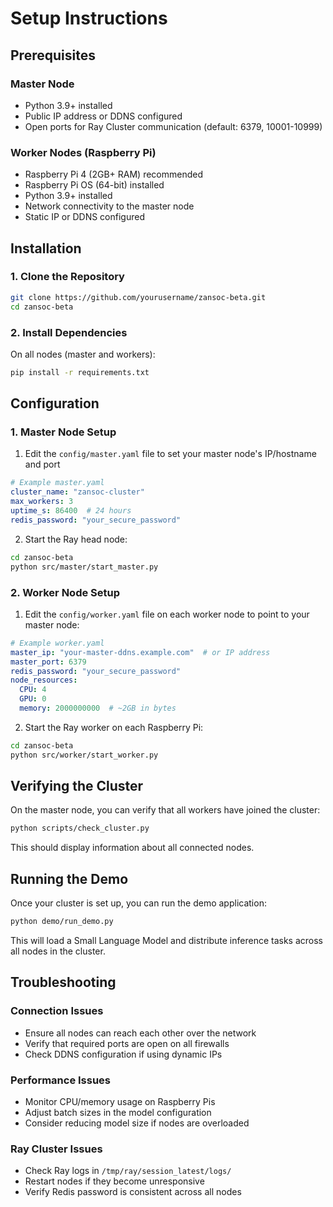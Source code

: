 # Setup Instructions

## Prerequisites

### Master Node
- Python 3.9+ installed
- Public IP address or DDNS configured
- Open ports for Ray Cluster communication (default: 6379, 10001-10999)

### Worker Nodes (Raspberry Pi)
- Raspberry Pi 4 (2GB+ RAM) recommended
- Raspberry Pi OS (64-bit) installed
- Python 3.9+ installed
- Network connectivity to the master node
- Static IP or DDNS configured

## Installation

### 1. Clone the Repository

```bash
git clone https://github.com/yourusername/zansoc-beta.git
cd zansoc-beta
```

### 2. Install Dependencies

On all nodes (master and workers):

```bash
pip install -r requirements.txt
```

## Configuration

### 1. Master Node Setup

1. Edit the `config/master.yaml` file to set your master node's IP/hostname and port

```yaml
# Example master.yaml
cluster_name: "zansoc-cluster"
max_workers: 3
uptime_s: 86400  # 24 hours
redis_password: "your_secure_password"
```

2. Start the Ray head node:

```bash
cd zansoc-beta
python src/master/start_master.py
```

### 2. Worker Node Setup

1. Edit the `config/worker.yaml` file on each worker node to point to your master node:

```yaml
# Example worker.yaml
master_ip: "your-master-ddns.example.com"  # or IP address
master_port: 6379
redis_password: "your_secure_password"
node_resources:
  CPU: 4
  GPU: 0
  memory: 2000000000  # ~2GB in bytes
```

2. Start the Ray worker on each Raspberry Pi:

```bash
cd zansoc-beta
python src/worker/start_worker.py
```

## Verifying the Cluster

On the master node, you can verify that all workers have joined the cluster:

```bash
python scripts/check_cluster.py
```

This should display information about all connected nodes.

## Running the Demo

Once your cluster is set up, you can run the demo application:

```bash
python demo/run_demo.py
```

This will load a Small Language Model and distribute inference tasks across all nodes in the cluster.

## Troubleshooting

### Connection Issues

- Ensure all nodes can reach each other over the network
- Verify that required ports are open on all firewalls
- Check DDNS configuration if using dynamic IPs

### Performance Issues

- Monitor CPU/memory usage on Raspberry Pis
- Adjust batch sizes in the model configuration
- Consider reducing model size if nodes are overloaded

### Ray Cluster Issues

- Check Ray logs in `/tmp/ray/session_latest/logs/`
- Restart nodes if they become unresponsive
- Verify Redis password is consistent across all nodes